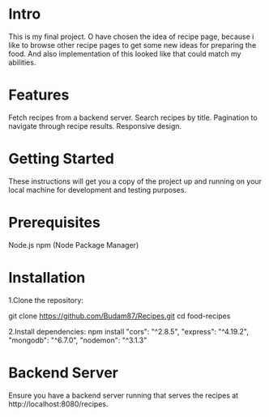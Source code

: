 # Intro 
This is my final project. O have chosen the idea of recipe page, because i like to browse other recipe pages to get some new ideas for preparing the food. And also implementation of this looked like that could match my abilities.

# Features
Fetch recipes from a backend server.
Search recipes by title.
Pagination to navigate through recipe results.
Responsive design.

# Getting Started
These instructions will get you a copy of the project up and running on your local machine for development and testing purposes.

# Prerequisites
Node.js
npm (Node Package Manager)

# Installation
1.Clone the repository:

git clone https://github.com/Budam87/Recipes.git
cd food-recipes

2.Install dependencies: npm install 
    "cors": "^2.8.5",
    "express": "^4.19.2",
    "mongodb": "^6.7.0",
    "nodemon": "^3.1.3"

# Backend Server
Ensure you have a backend server running that serves the recipes at http://localhost:8080/recipes.


